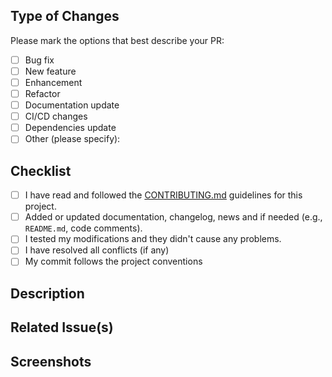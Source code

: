 ## Type of Changes

Please mark the options that best describe your PR:

- [ ] Bug fix
- [ ] New feature
- [ ] Enhancement
- [ ] Refactor
- [ ] Documentation update
- [ ] CI/CD changes
- [ ] Dependencies update
- [ ] Other (please specify):

## Checklist

- [ ] I have read and followed the [CONTRIBUTING.md](../CONTRIBUTING.md) guidelines for this project.
- [ ] Added or updated documentation, changelog, news and if needed (e.g., `README.md`, code comments).
- [ ] I tested my modifications and they didn't cause any problems.
- [ ] I have resolved all conflicts (if any)
- [ ] My commit follows the project conventions

## Description

<!-- Describe the big picture of your changes to communicate to the maintainers
  why we should accept this pull request. -->

## Related Issue(s)

<!--
  If this PR fixes any issues, please link to the issue here.
  - Fixes #<issue_number>
-->

## Screenshots

<!-- Add screenshots of the changes if applicable. -->

